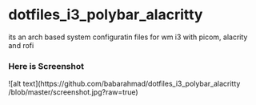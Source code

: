 # dotfiles_i3_polybar_alacritty
its an arch based system configuratin files for wm i3 with picom, alacrity and rofi

<h3>Here is Screenshot</h3>
![alt text](https://github.com/babarahmad/dotfiles_i3_polybar_alacritty
/blob/master/screenshot.jpg?raw=true)

